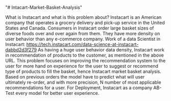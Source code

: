 "# Intacart-Market-Basket-Analysis" 

What is Instacart and what is this problem about?
Instacart is an American company that operates a grocery delivery and pick-up service in the United States and Canada. Consumers in Instacart order large basket sizes of diverse foods over and over again from them. They have more density on user behavior than any e-commerce company. Work of a data Scientist in Instacart: https://tech.instacart.com/data-science-at-instacart-dabbd2d3f279
As having a huge user behavior data density, Instacart work in recommendation of products to the customer, as mentioned in the above URL. This problem focuses on improving the recommendation system to the user for more hand on experience for the user to suggest or recommend type of products to fill the basket, hence Instacart market basket analysis.
Based on previous orders the model have to predict what will user ultimately re-order, and with more precision, N number of most applicable recommendations for a user. For Deployment, Instacart as a company AB-Test every model for better user experience.





